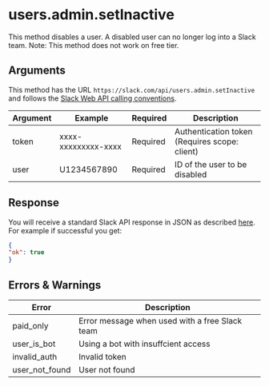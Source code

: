 # users.admin.setInactive
This method disables a user. A disabled user can no longer log into a Slack team.
Note: This method does not work on free tier.

## Arguments
This method has the URL `https://slack.com/api/users.admin.setInactive` and follows the [Slack Web API calling conventions](https://api.slack.com/web#basics).

Argument|Example|Required|Description
--------|-------|--------|-----------
token|xxxx-xxxxxxxxx-xxxx|Required|Authentication token (Requires scope: client)
user|U1234567890|Required|ID of the user to be disabled

## Response

You will receive a standard Slack API response in JSON as described [here](https://api.slack.com/web#basics). For example if successful you get:

```json
{
"ok": true
}
```
## Errors & Warnings

Error|Description
--------|-------
paid_only|Error message when used with a free Slack team
user_is_bot|Using a bot with insuffcient access
invalid_auth|Invalid token
user_not_found|User not found
